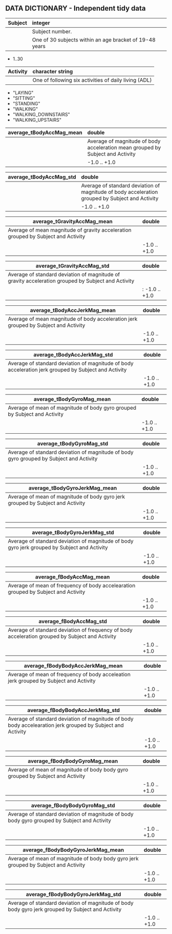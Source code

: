 DATA DICTIONARY - Independent tidy data
-------------


Subject |integer
--------|:--------
        |Subject number.
        |One of 30 subjects within an age bracket of 19-48 years
* 1..30

Activity|character string
--------|:----------------
        |One of following six activities of daily living (ADL)
* "LAYING" 
* "SITTING"
* "STANDING" 
* "WALKING" 
* "WALKING_DOWNSTAIRS" 
* "WALKING_UPSTAIRS"

average_tBodyAccMag_mean|double
------------------------|:------
                        |Average of magnitude of body acceleration mean grouped by Subject and Activity
                        |-1.0 .. +1.0

average_tBodyAccMag_std|double
-----------------------|:------
                       |Average of standard deviation of magnitude of body acceleration grouped by Subject and Activity
                        |-1.0 .. +1.0
                        
average_tGravityAccMag_mean|double
---------------------------|:------
  |Average of mean magnitude of gravity acceleration grouped by Subject and Activity
                        | -1.0 .. +1.0
                        
average_tGravityAccMag_std|double
---------------------------|:------
  |Average of standard deviation of magnitude of gravity acceleration grouped by Subject and Activity
                        |: -1.0 .. +1.0
                        
average_tBodyAccJerkMag_mean|double
---------------------------|:------
  |Average of mean magnitude of body acceleration jerk grouped by Subject and Activity
                        | -1.0 .. +1.0
                        
average_tBodyAccJerkMag_std|double
---------------------------|:------
  |Average of standard deviation of magnitude of body acceleration jerk grouped by Subject and Activity
                        | -1.0 .. +1.0
                        
average_tBodyGyroMag_mean|double
---------------------------|:------
  |Average of mean of magnitude of body gyro grouped by Subject and Activity
                        | -1.0 .. +1.0
                        
average_tBodyGyroMag_std|double
---------------------------|:------
 |Average of standard deviation of magnitude of body gyro grouped by Subject and Activity
                        | -1.0 .. +1.0
                        
average_tBodyGyroJerkMag_mean|double
---------------------------|:------
 |Average of mean of magnitude of body gyro jerk grouped by Subject and Activity
                        | -1.0 .. +1.0
                        
average_tBodyGyroJerkMag_std|double
---------------------------|:------
 |Average of standard deviation of magnitude of body gyro jerk grouped by Subject and Activity
                        | -1.0 .. +1.0
                        
average_fBodyAccMag_mean|double
---------------------------|:------
 |Average of mean of frequency of body accelearation grouped by Subject and Activity
                        | -1.0 .. +1.0
                         
average_fBodyAccMag_std|double
---------------------------|:------
 |Average of standard deviation of frequency of body acceleration grouped by Subject and Activity
                        | -1.0 .. +1.0
                         
average_fBodyBodyAccJerkMag_mean|double
---------------------------|:------
 |Average of mean of frequency of body acceleation jerk grouped by Subject and Activity
                        | -1.0 .. +1.0
                        
average_fBodyBodyAccJerkMag_std|double
---------------------------|:------
 |Average of standard deviation of magnitude of body body accelearation jerk grouped by Subject and Activity
                        | -1.0 .. +1.0
                         
average_fBodyBodyGyroMag_mean|double
---------------------------|:------
 |Average of mean of magnitude of body body gyro grouped by Subject and Activity
                        | -1.0 .. +1.0
                        
average_fBodyBodyGyroMag_std|double
---------------------------|:------
 |Average of standard deviation of magnitude of body body gyro grouped by Subject and Activity
                        | -1.0 .. +1.0
                        
average_fBodyBodyGyroJerkMag_mean|double
---------------------------|:------
 |Average of mean of magnitude of body body gyro jerk grouped by Subject and Activity
                        | -1.0 .. +1.0
                        
average_fBodyBodyGyroJerkMag_std|double
---------------------------|:------
 |Average of standard deviation of magnitude of body body gyro jerk grouped by Subject and Activity
                        | -1.0 .. +1.0
                        
